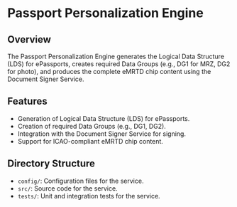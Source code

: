 # Passport Personalization Engine

## Overview

The Passport Personalization Engine generates the Logical Data Structure (LDS) for ePassports, creates required Data Groups (e.g., DG1 for MRZ, DG2 for photo), and produces the complete eMRTD chip content using the Document Signer Service.

## Features

- Generation of Logical Data Structure (LDS) for ePassports.
- Creation of required Data Groups (e.g., DG1, DG2).
- Integration with the Document Signer Service for signing.
- Support for ICAO-compliant eMRTD chip content.

## Directory Structure

- `config/`: Configuration files for the service.
- `src/`: Source code for the service.
- `tests/`: Unit and integration tests for the service.
